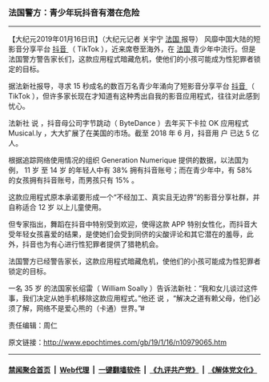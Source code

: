 ### 法国警方：青少年玩抖音有潜在危险
------------------------

<p>
 【大纪元2019年01月16日讯】（大纪元记者
 <span style="font-weight: 400;">
  关宇宁
  <a href="http://www.epochtimes.com/gb/tag/%E6%B3%95%E5%9B%BD.html">
   法国
  </a>
  报导）
 </span>
 <span style="font-weight: 400;">
  风靡中国大陆的短影音分享平台
  <a href="http://www.epochtimes.com/gb/tag/%E6%8A%96%E9%9F%B3.html">
   抖音
  </a>
  （
 </span>
 <span style="font-weight: 400;">
  TikTok
 </span>
 <span style="font-weight: 400;">
  ），近来席卷至海外，在
  <a href="http://www.epochtimes.com/gb/tag/%E6%B3%95%E5%9B%BD.html">
   法国
  </a>
  青少年中流行。但是法国警方警告家长们，这款应用程式暗藏危机，使他们的小孩可能成为性犯罪者锁定的目标。
 </span>
</p>
<p>
 <span style="font-weight: 400;">
  据法新社报导，寻求
 </span>
 <span style="font-weight: 400;">
  15
 </span>
 <span style="font-weight: 400;">
  秒成名的数百万名青少年涌向了短影音分享平台
  <a href="http://www.epochtimes.com/gb/tag/%E6%8A%96%E9%9F%B3.html">
   抖音
  </a>
  （
 </span>
 <span style="font-weight: 400;">
  TikTok
 </span>
 <span style="font-weight: 400;">
  ），但许多家长现在才知道有这种秀出自我的影音应用程式，往往对此感到忧心。
 </span>
</p>
<p>
 <span style="font-weight: 400;">
  法新社
 </span>
 <span style="font-weight: 400;">
  说
 </span>
 <span style="font-weight: 400;">
  ，抖音母公司字节跳动（
 </span>
 <span style="font-weight: 400;">
  ByteDance
 </span>
 <span style="font-weight: 400;">
  ）去年买下卡拉
 </span>
 <span style="font-weight: 400;">
  OK
 </span>
 <span style="font-weight: 400;">
  应用程式
 </span>
 <span style="font-weight: 400;">
  Musical.ly
 </span>
 <span style="font-weight: 400;">
  ，大大扩展了在美国的市场。截至
 </span>
 <span style="font-weight: 400;">
  2018
 </span>
 <span style="font-weight: 400;">
  年
 </span>
 <span style="font-weight: 400;">
  6
 </span>
 <span style="font-weight: 400;">
  月，抖音用
 </span>
 <span style="font-weight: 400;">
  户
 </span>
 <span style="font-weight: 400;">
  已达
 </span>
 <span style="font-weight: 400;">
  5
 </span>
 <span style="font-weight: 400;">
  亿人。
 </span>
</p>
<p>
 <span style="font-weight: 400;">
  根据追踪网络使用情况的组织
 </span>
 <span style="font-weight: 400;">
  Generation Numerique
 </span>
 <span style="font-weight: 400;">
  提供的数据，以法国为例，
 </span>
 <span style="font-weight: 400;">
  11
 </span>
 <span style="font-weight: 400;">
  岁
 </span>
 <span style="font-weight: 400;">
  至
 </span>
 <span style="font-weight: 400;">
  14
 </span>
 <span style="font-weight: 400;">
  岁
 </span>
 <span style="font-weight: 400;">
  的年轻人中有
 </span>
 <span style="font-weight: 400;">
  38%
 </span>
 <span style="font-weight: 400;">
  拥有抖音账号；而在青少年中，有
 </span>
 <span style="font-weight: 400;">
  58%
 </span>
 <span style="font-weight: 400;">
  的女孩拥有抖音账号，而男孩只有
 </span>
 <span style="font-weight: 400;">
  15%
 </span>
 <span style="font-weight: 400;">
  。
 </span>
</p>
<p>
 <span style="font-weight: 400;">
  这款应用程式原本承诺要形成一个“不经加工、真实且无边界”的影音分享社群，并自称适合
 </span>
 <span style="font-weight: 400;">
  12
 </span>
 <span style="font-weight: 400;">
  岁
 </span>
 <span style="font-weight: 400;">
  以上儿童使用。
 </span>
</p>
<p>
 <span style="font-weight: 400;">
  但专家指出，舞蹈在抖音中特别受到欢迎，使得这款
 </span>
 <span style="font-weight: 400;">
  APP
 </span>
 <span style="font-weight: 400;">
  特别女性化，而抖音大受年轻女孩喜爱的结果，是使她们会受到同侪的尖酸评论和其它潜在的羞辱，此外，抖音也为有心进行性犯罪者提供了猎艳机会。
 </span>
</p>
<p>
 <span style="font-weight: 400;">
  法国警方已经警告家长，这款应用程式暗藏危机，使他们的小孩可能成为性犯罪者锁定的目标。
 </span>
</p>
<p>
 <span style="font-weight: 400;">
  一名
 </span>
 <span style="font-weight: 400;">
  35
 </span>
 <span style="font-weight: 400;">
  岁
 </span>
 <span style="font-weight: 400;">
  的法国家长绍雷（
 </span>
 <span style="font-weight: 400;">
  William Soally
 </span>
 <span style="font-weight: 400;">
  ）告诉法新社：“我和女儿谈过这件事，我们决定从她手机移除这款应用程式。”他还
 </span>
 <span style="font-weight: 400;">
  说
 </span>
 <span style="font-weight: 400;">
  ，“解决之道有赖父母，他们必须了解，网络不是爱心熊的（卡通）世界。”#
 </span>
</p>
<p>
 责任编辑：周仁
</p>

原文链接：http://www.epochtimes.com/gb/19/1/16/n10979065.htm


------------------------
#### [禁闻聚合首页](https://github.com/gfw-breaker/banned-news/blob/master/README.md) &nbsp;|&nbsp; [Web代理](https://github.com/gfw-breaker/open-proxy/blob/master/README.md) &nbsp;|&nbsp; [一键翻墙软件](https://github.com/gfw-breaker/nogfw/blob/master/README.md) &nbsp;|&nbsp; [《九评共产党》](https://github.com/gfw-breaker/9ping.md/blob/master/README.md#九评之一评共产党是什么) &nbsp;|&nbsp; [《解体党文化》](https://github.com/gfw-breaker/jtdwh.md/blob/master/README.md#绪论)